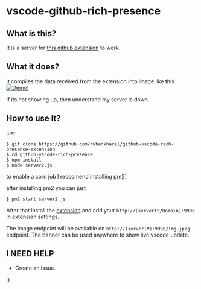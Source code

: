 # vscode-github-rich-presence

## What is this?

It is a server for [this github extension](https://marketplace.visualstudio.com/items?itemName=rubenkharel.github-vscode-richpresence) to work.

## What it does?

It compiles the data received from the extension into image like this 
[![Demo!](http://161.97.66.38:9998/img.jpeg)](http://161.97.66.38:9998/img.jpeg)

If its not showing up, then understand my server is down.

## How to use it?

just 

```
$ git clone https://github.com/rubenkharel/github-vscode-rich-presence-extension
$ cd github-vscode-rich-presence
$ npm install
$ node server2.js
```

to enable a corn job I reccomend installing [pm2](https://www.npmjs.com/package/pm2)]

after installing pm2 you can just
```
$ pm2 start server2.js
```

After that install the [extension](https://marketplace.visualstudio.com/items?itemName=rubenkharel.github-vscode-richpresence)
and add your `http://(serverIP/Domain):9998` in extension settings. 

The image endpoint will be available on `http://(serverIP):9998/img.jpeg` endpoint. The banner can be used anywhere to show live vscode update.

## I NEED HELP

- Create an issue. 

:)
